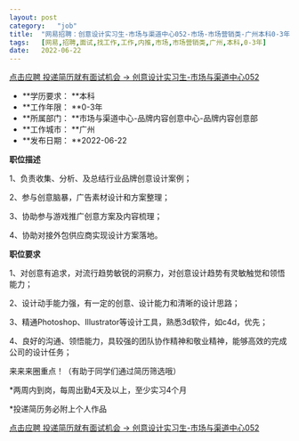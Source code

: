 ```yaml
---
layout:	post
category:	"job"
title:	"网易招聘：创意设计实习生-市场与渠道中心052-市场-市场营销类-广州本科0-3年"
tags:	[网易,招聘,面试,找工作,工作,内推,市场,市场营销类,广州,本科,0-3年]
date:	2022-06-22
---
```


[点击应聘 投递简历就有面试机会 ->  创意设计实习生-市场与渠道中心052](http://mobile.bole.netease.com/bole/boleDetail?id=41058&employeeId=346f03c3cda5f04c&key=all)



- **学历要求： **本科
- **工作年限： **0-3年
- **所属部门： **市场与渠道中心-品牌内容创意中心-品牌内容创意部
- **工作城市： **广州
- **发布日期： **2022-06-22



**职位描述**

1、负责收集、分析、及总结行业品牌创意设计案例；



2、参与创意脑暴，广告素材设计和方案整理；



3、协助参与游戏推广创意方案及内容梳理；



4、协助对接外包供应商实现设计方案落地。



**职位要求**

1、对创意有追求，对流行趋势敏锐的洞察力，对创意设计趋势有灵敏触觉和领悟能力；



2、设计动手能力强，有一定的创意、设计能力和清晰的设计思路；



3、精通Photoshop、Illustrator等设计工具，熟悉3d软件，如c4d，优先；



4、良好的沟通、领悟能力，具较强的团队协作精神和敬业精神，能够高效的完成公司的设计任务；



来来来圈重点！（有助于同学们通过简历筛选哦）



*两周内到岗，每周出勤4天及以上，至少实习4个月



*投递简历务必附上个人作品



[点击应聘 投递简历就有面试机会 ->  创意设计实习生-市场与渠道中心052](http://mobile.bole.netease.com/bole/boleDetail?id=41058&employeeId=346f03c3cda5f04c&key=all)